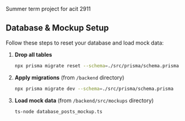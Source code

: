 Summer term project for acit 2911

## Database & Mockup Setup

Follow these steps to reset your database and load mock data:

1. **Drop all tables**  
    ```bash
    npx prisma migrate reset --schema=./src/prisma/schema.prisma
    ```
2. **Apply migrations** (from `/backend` directory)  
    ```bash
    npx prisma migrate dev --schema=./src/prisma/schema.prisma
    ```
3. **Load mock data** (from `/backend/src/mockups` directory)  
    ```bash
    ts-node database_posts_mockup.ts
    ```